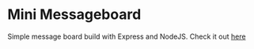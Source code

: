 # Mini Messageboard

Simple message board build with Express and NodeJS.
Check it out [here](https://mini-message-board-production-1eec.up.railway.app)
